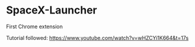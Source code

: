 # SpaceX-Launcher
First Chrome extension

Tutorial followed: https://www.youtube.com/watch?v=wHZCYi1K664&t=17s
